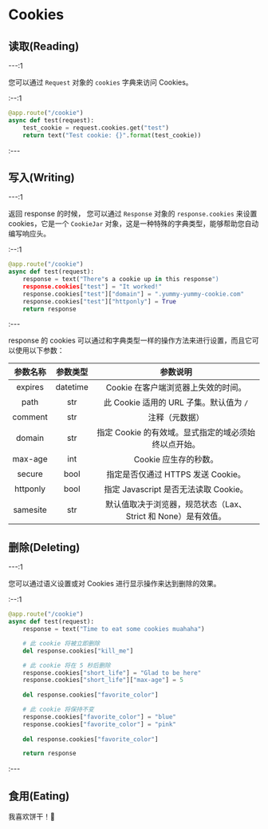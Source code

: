 # Cookies

## 读取(Reading)

---:1

您可以通过 `Request` 对象的 `cookies` 字典来访问 Cookies。

:--:1

```python
@app.route("/cookie")
async def test(request):
    test_cookie = request.cookies.get("test")
    return text("Test cookie: {}".format(test_cookie))
```

:---

## 写入(Writing)

---:1

返回 response 的时候， 您可以通过 `Response` 对象的 `response.cookies` 来设置 cookies，它是一个 `CookieJar`
对象，这是一种特殊的字典类型，能够帮助您自动编写响应头。

:--:1

```python
@app.route("/cookie")
async def test(request):
    response = text("There"s a cookie up in this response")
    response.cookies["test"] = "It worked!"
    response.cookies["test"]["domain"] = ".yummy-yummy-cookie.com"
    response.cookies["test"]["httponly"] = True
    return response
```

:---

response 的 cookies 可以通过和字典类型一样的操作方法来进行设置，而且它可以使用以下参数：

| 参数名称  | 参数类型 |                             参数说明                      |
| :------: | :------: | :------------------------------------------------------: |
| expires  | datetime | Cookie 在客户端浏览器上失效的时间。                        |
|   path   |    str   | 此 Cookie 适用的 URL 子集。默认值为 `/`                    |
| comment  |    str   | 注释（元数据）                                            |
| domain   |    str   | 指定 Cookie 的有效域。显式指定的域必须始终以点开始。         |
| max-age  |    int   | Cookie 应生存的秒数。                                     |
| secure   |    bool  | 指定是否仅通过 HTTPS 发送 Cookie。                         |
| httponly |    bool  | 指定 Javascript 是否无法读取 Cookie。                     |                               |
| samesite |    str   | 默认值取决于浏览器，规范状态（Lax、Strict 和 None）是有效值。|

## 删除(Deleting)

---:1

您可以通过语义设置或对 Cookies 进行显示操作来达到删除的效果。

:--:1

```python
@app.route("/cookie")
async def test(request):
    response = text("Time to eat some cookies muahaha")

    # 此 cookie 将被立即删除
    del response.cookies["kill_me"]

    # 此 cookie 将在 5 秒后删除
    response.cookies["short_life"] = "Glad to be here"
    response.cookies["short_life"]["max-age"] = 5
    
    del response.cookies["favorite_color"]

    # 此 cookie 将保持不变
    response.cookies["favorite_color"] = "blue"
    response.cookies["favorite_color"] = "pink"
    
    del response.cookies["favorite_color"]

    return response
```

:---

## 食用(Eating)

我喜欢饼干！:cookie:

